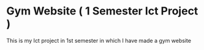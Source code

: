 # Gym Website ( 1 Semester Ict Project )
 This is my Ict project in 1st semester in which I have made a gym website
